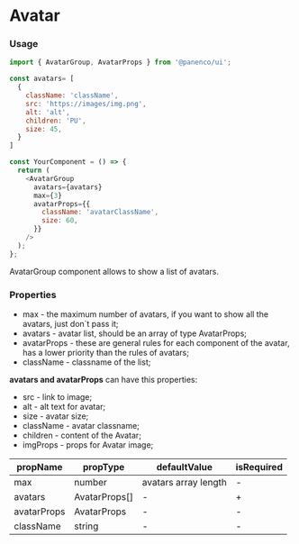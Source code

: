 # Avatar

### Usage

```js
import { AvatarGroup, AvatarProps } from '@panenco/ui';

const avatars= [
  {
    className: 'className',
    src: 'https://images/img.png',
    alt: 'alt',
    children: 'PU',
    size: 45,
  }
]

const YourComponent = () => {
  return (
    <AvatarGroup 
      avatars={avatars}
      max={3}
      avatarProps={{ 
        className: 'avatarClassName', 
        size: 60,
      }} 
    />
  );
};

```

<!-- STORY -->
AvatarGroup component allows to show a list of avatars.

### Properties
- max -  the maximum number of avatars, if you want to show all the avatars, just don`t pass it;
- avatars - avatar list, should be an array of type AvatarProps;
- avatarProps - these are general rules for each component of the avatar, has a lower priority than the rules of avatars;
- className - classname of the list;

**avatars and avatarProps** can have this properties:
  - src - link to image;
  - alt - alt text for avatar;
  - size - avatar size;
  - className - avatar classname;
  - children - content of the Avatar;
  - imgProps - props for Avatar image;

| propName          | propType                        | defaultValue                   | isRequired |
| ----------------- | ------------------------------- | ------------------------------ | ---------- |
| max               | number                          | avatars array length           | -          |
| avatars           | AvatarProps[]                   | -                              | +          |
| avatarProps       | AvatarProps                     | -                              | -          |
| className         | string                          | -                              | -          |
